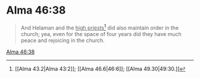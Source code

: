 # Alma 46:38

> And Helaman and the <u>high priests</u>[^a] did also maintain order in the church; yea, even for the space of four years did they have much peace and rejoicing in the church.

[Alma 46:38](https://www.churchofjesuschrist.org/study/scriptures/bofm/alma/46?lang=eng&id=p38#p38)


[^a]: [[Alma 43.2|Alma 43:2]]; [[Alma 46.6|46:6]]; [[Alma 49.30|49:30.]]
